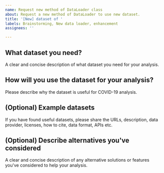 ```yaml
---
name: Request new method of DataLoader class
about: Request a new method of DataLoader to use new dataset.
title: '[New] dataset of '
labels: Brainstorming, New data loader, enhancement
assignees: ''

---
```


## What dataset you need?
A clear and concise description of what dataset you need for your analysis.

## How will you use the dataset for your analysis?
Please describe why the dataset is useful for COVID-19 analysis.

## (Optional) Example datasets
If you have found useful datasets, please share the URLs, description, data provider, licenses, how to cite, data format, APIs etc.

## (Optional) Describe alternatives you've considered
A clear and concise description of any alternative solutions or features you've considered to help your analysis.

